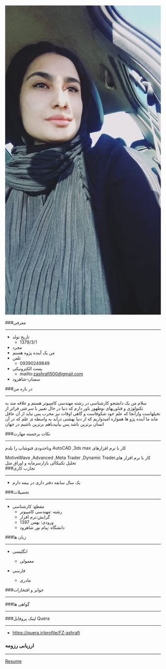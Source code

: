 

![Logo](https://github.com/FZ-ashrafi/fzashrafi.github.io/blob/master/123.png)

###معرفی

---

+ تاریخ تولد   
  - 1379/3/1
+  مجرد 
+  من یک آینده پژوه هستم
+  تلفن 
     - 09390249849
 +  پست الکترونیکی
      -  mailto:zashrafi500@gmail.com
 +  سمنان-شاهرود 


###در باره من

---

سلام 
من یک دانشجو کارشناسی در رشته مهندسی کامپیوتر هستم و علاقه مند به تکنولوژی و فناوریهای نوظهور 
باور دارم که دنیا در حال تغییر با سرعتی فراتر از تخیلهاست وازآنجا که علم خود شکوفاست و گاهی اوقات نیز مخرب پس نباید از آن عافل ماند 
ما آینده پژو ها همواره امیدواریم که از دنیا بهشتی درآید به واسطه ی علم که در آن انسان برترین باشد
پس بیاییدباهم برترین باشیم در جهان

###نکات برجسته مهارت

---

وتاحدودی فتوشاپ را بلدم AutoCAD ,3ds max کار با نرم افزارهای  

MotiveWave ,Advanced ,Meta Trader ,Dynamic Traderکار با نرم افزار های تحلیل تکنیکالی بازارسرمایه و اوراق مثل  
###تجارب کاری

---

  + یک سال سابقه دفتر داری در بیمه دارم 
 
###تحصیلات

---

 + مقطع: کارشناسی 
   - رشته :مهندسی کامپیوتر
   - گرایش:نرم افزار
   - ورودی: بهمن 1397
   - دانشگاه :پیام نور شاهرود
  
  
###زبان ها
    
---
    
  +  انگلیسی
     - معمولی
 
  + فارسی
    - مادری


###جوایز و افتخارات

---

 ###گواهی ها
 
---
    
###لینک پروفایل Quera

---

   +  https://quera.ir/profile/FZ-ashrafi
 
 
 
 ### ارزیابی رزومه

---

[Resume](/assessment/)
